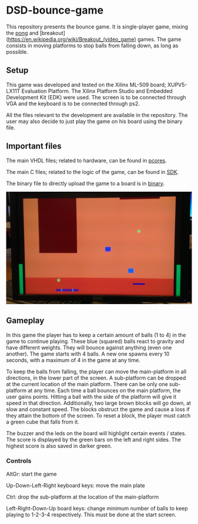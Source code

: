 # DSD-bounce-game

This repository presents the bounce game. It is single-player game, mixing the [pong](https://en.wikipedia.org/wiki/Pong) and [breakout](https://en.wikipedia.org/wiki/Breakout_(video_game) games. The game consists in moving platforms to stop balls from falling down, as long as possible.

## Setup
This game was developed and tested on the Xilinx ML-509 board; XUPV5-LX11T Evaluation Platform. The Xilinx Platform Studio and Embedded Development Kit (EDK) were used. The screen is to be connected through VGA and the keyboard is to be connected through ps2.

All the files relevant to the development are available in the repository. The user may also decide to just play the game on his board using the binary file.


## Important files
The main VHDL files; related to hardware, can be found in [pcores](https://github.com/schreven/DSD-bounce-game/tree/master/pcores).

The main C files; related to the logic of the game, can be found in [SDK](https://github.com/schreven/DSD-bounce-game/tree/master/SDK/SDK_Workspace_35/bounce_0/src).

The binary file to directly upload the game to a board is in [binary](https://github.com/schreven/DSD-bounce-game/tree/master/binary).


![in-game-image](/images/in-game.png)

## Gameplay
In this game the player has to keep a certain amount of balls (1 to 4) in the game to continue playing. These blue (squared) balls react to gravity and have different weights. They will bounce against anything (even one another). The game starts with 4 balls. A new one spawns every 10 seconds, with a maximum of 4 in the game at any time.

To keep the balls from falling, the player can move the main-platform in all directions, in the lower part of the screen. A sub-platform can be dropped at the current location of the main platform. There can be only one sub-platform at any time. Each time a ball bounces on the main platform, the user gains points. Hitting a ball with the side of the platform will give it speed in that direction. Additionally, two large brown blocks will go down, at slow and constant speed. The blocks obstruct the game and cause a loss if they attain the bottom of the screen. To reset a block, the player must catch a green cube that falls from it.

The buzzer and the leds on the board will highlight certain events / states. The score is displayed by the green bars on the left and right sides. The highest score is also saved in darker green.

### Controls
AltGr: start the game

Up-Down-Left-Right keyboard keys: move the main plate

Ctrl: drop the sub-platform at the location of the main-platform

Left-Right-Down-Up board keys: change minimum number of balls to keep playing to 1-2-3-4 respectively. This must be done at the start screen.
